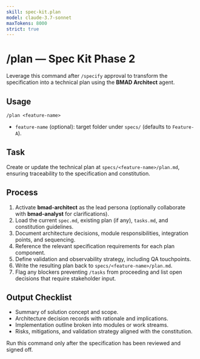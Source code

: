 ```yaml
---
skill: spec-kit.plan
model: claude-3.7-sonnet
maxTokens: 8000
strict: true
---
```


# /plan — Spec Kit Phase 2

Leverage this command after `/specify` approval to transform the specification into a technical plan using the **BMAD Architect** agent.

## Usage

```
/plan <feature-name>
```

- `feature-name` (optional): target folder under `specs/` (defaults to `Feature-A`).

## Task

Create or update the technical plan at `specs/<feature-name>/plan.md`, ensuring traceability to the specification and constitution.

## Process

1. Activate **bmad-architect** as the lead persona (optionally collaborate with **bmad-analyst** for clarifications).
2. Load the current `spec.md`, existing plan (if any), `tasks.md`, and constitution guidelines.
3. Document architecture decisions, module responsibilities, integration points, and sequencing.
4. Reference the relevant specification requirements for each plan component.
5. Define validation and observability strategy, including QA touchpoints.
6. Write the resulting plan back to `specs/<feature-name>/plan.md`.
7. Flag any blockers preventing `/tasks` from proceeding and list open decisions that require stakeholder input.

## Output Checklist

- Summary of solution concept and scope.
- Architecture decision records with rationale and implications.
- Implementation outline broken into modules or work streams.
- Risks, mitigations, and validation strategy aligned with the constitution.

Run this command only after the specification has been reviewed and signed off.
